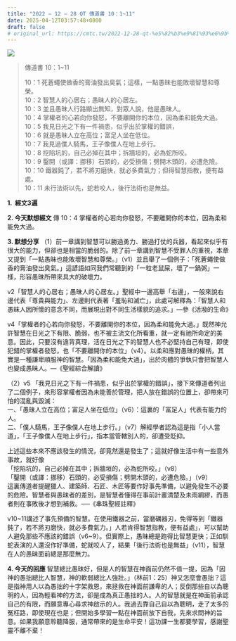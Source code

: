 ```yaml
---
title: "2022 – 12 – 28 QT 傳道書 10：1~11"
date: 2025-04-12T03:57:48+0800
draft: false
# original_url: https://cmtc.tw/2022-12-28-qt-%e5%82%b3%e9%81%93%e6%9b%b8-10%ef%bc%9a111
---
```


![](/images/qt.jpg)
> 傳道書 10：1\~11
>
> 10：1 死蒼蠅使做香的膏油發出臭氣；這樣，一點愚昧也能敗壞智慧和尊榮。  
> 10：2 智慧人的心居右；愚昧人的心居左。  
> 10：3 並且愚昧人行路顯出無知，對眾人說，他是愚昧人。  
> 10：4 掌權者的心若向你發怒，不要離開你的本位，因為柔和能免大過。  
> 10：5 我見日光之下有一件禍患，似乎出於掌權的錯誤，  
> 10：6 就是愚昧人立在高位；富足人坐在低位。  
> 10：7 我見過僕人騎馬，王子像僕人在地上步行。  
> 10：8 挖陷坑的，自己必掉在其中；拆牆垣的，必為蛇所咬。  
> 10：9 鑿開（或譯：挪移）石頭的，必受損傷；劈開木頭的，必遭危險。  
> 10：10 鐵器鈍了，若不將刃磨快，就必多費氣力；但得智慧指教，便有益處。  
> 10：11 未行法術以先，蛇若咬人，後行法術也是無益。

**1.  經文3遍**

**2. 今天默想經文**
傳 10：4 掌權者的心若向你發怒，不要離開你的本位，因為柔和能免大過。

**3. 默想分享**
（1）前一章講到智慧可以勝過勇力、勝過打仗的兵器，看起來似乎有很大的能力，但卻也是相當的脆弱的。除了前一章講到智慧不受罪人的重視，本章又提到「一點愚昧也能敗壞智慧和尊榮。」（v1）並且舉了一個例子：「死蒼蠅使做香的膏油發出臭氣。」這諺語如同我們常聽到的「一粒老鼠屎，壞了一鍋粥」一樣，形容愚昧所帶來具大的破壞力。

v2「智慧人的心居右；愚昧人的心居左。」聖經中一邊高舉「右邊」，一般來說右邊代表「尊貴與能力」、左邊則代表著「羞恥和滅亡」，此處可解釋為：「智慧人和愚昧人因所懷的意念不同，而展現出對不同生活樣貌的追求。」—參《活潑的生命》

v4「掌權者的心若向你發怒，不要離開你的本位，因為柔和能免大過。」既然神允許智慧在日光之下有限、脆弱，也不被主流文化所看重，就一定有祂所命定的美意。因此，只要沒有違背真理，活在日光之下的智慧人也不必堅持自己有理，即使犯錯的掌權者發怒，也「不要離開你的本位」（v4）。以柔和應對愚昧的權柄，其實是一種謙卑順服神的智慧。「因為柔和能免大過」，出於肉體的爭執只會把智慧人也變成愚昧人。—《聖經綜合解讀》

（2）v5 「我見日光之下有一件禍患，似乎出於掌權的錯誤」，接下來傳道者列出了二個例子，來形容掌權者因為未能善於管理，把人放在錯誤的位置上，卻帶來可怕的混亂與毀滅：  
一、「愚昧人立在高位；富足人坐在低位」（v6）：這裏的「富足人」代表有能力的人。  
二、「僕人騎馬，王子像僕人在地上步行。」（v7）解經學者認為這是指「小人當道」，「王子像僕人在地上步行」，指本當管轄別人的，卻遭受貶抑。

上述這些本來不應該發生的情況，卻竟然還是發生了；這就好像生活中有一些意外事故，就好像  
「挖陷坑的，自己必掉在其中；拆牆垣的，必為蛇所咬。」（v8）  
「鑿開（或譯：挪移）石頭的，必受損傷；劈開木頭的，必遭危險。」（v9）  
這裏傳道者提醒獵人、建築師、石匠、木匠等要作好事先準備，以避免發生不必要的危險。智慧者與愚昧者的差別，是智慧者懂得在事前計畫清楚及未雨綢繆，而愚者則在事敗後才想到補救。──《串珠聖經註釋》

v10\~11講述了事先預備的智慧。在使用鐵器之前，當磨礪器刃，免得等到「鐵器鈍了，若不將刃磨快，就必多費氣力。」人若肯得智慧指教，便有益處」，可以幫助人避免那些不應該的錯誤（v6\~9）。但實際上，愚昧總是跑得比智慧更快；正如馴蛇表演的人還沒作好準備，蛇就咬人了，結果「後行法術也是無益」（v11），智慧在人的愚昧面前總是那麼無力。

**4. 今天的回應**
智慧總比愚昧好，但是人的智慧在神面前仍然不值一提，因為「因神的愚拙總比人智慧，神的軟弱總比人強壯。」（林前1：25）神又怎麼會愚拙？這是指神用人以為愚拙的十字架救恩，來拯救在神面前謙卑的人；反倒那些自以為聰明的人，因為輕看神的方法，卻是成為真正愚拙的人。人的智慧就是在神面前承認自己的有限，而願意專心尋求神啟示的人。我過去靠自己自以為聰明，走了太多的冤枉路，即使現在也是；但開始多學習一點在神面前放下自我，先來求問神的旨意。如果我願意聆聽降服，通常帶來的是生命平安！這功課一生都要學習，感謝聖靈不離不棄！
